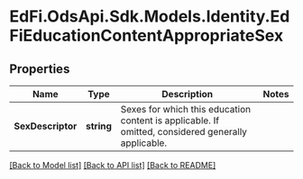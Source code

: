 # EdFi.OdsApi.Sdk.Models.Identity.EdFiEducationContentAppropriateSex
## Properties

Name | Type | Description | Notes
------------ | ------------- | ------------- | -------------
**SexDescriptor** | **string** | Sexes for which this education content is applicable. If omitted, considered generally applicable. | 

[[Back to Model list]](../README.md#documentation-for-models) [[Back to API list]](../README.md#documentation-for-api-endpoints) [[Back to README]](../README.md)

